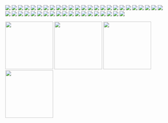 <a href="#"><img src="https://img.shields.io/badge/Java-FF4000?style=flat-square&logo=openjdk&logoColor=white"></a> 
<a href="#"><img src="https://img.shields.io/badge/Kotlin-7F52FF?style=flat-square&logo=kotlin&logoColor=white"></a>
<a href="#"><img src="https://img.shields.io/badge/Spring-6DB33F?style=flat-square&logo=spring&logoColor=white"></a>
<a href="#"><img src="https://img.shields.io/badge/Hibernate-59666C?style=flat-square&logo=hibernate&logoColor=white"></a>
<a href="#"><img src="https://img.shields.io/badge/Python-3776AB?style=flat-square&logo=python&logoColor=white"></a>
<a href="#"><img src="https://img.shields.io/badge/Django-092E20?style=flat-square&logo=django&logoColor=white"></a>
<a href="#"><img src="https://img.shields.io/badge/JavaScript-F7DF1E?style=flat-square&logo=javascript&logoColor=white"></a>
<a href="#"><img src="https://img.shields.io/badge/React-61DAFB?style=flat-square&logo=react&logoColor=white"></a>
<a href="#"><img src="https://img.shields.io/badge/MySQL-4479A1?style=flat-square&logo=mysql&logoColor=white"></a> 
<a href="#"><img src="https://img.shields.io/badge/PostgreSQL-4169E1?style=flat-square&logo=postgresql&logoColor=white"></a>
<a href="#"><img src="https://img.shields.io/badge/Redis-DC382D?style=flat-square&logo=redis&logoColor=white"></a> 
<a href="#"><img src="https://img.shields.io/badge/mongoDB-47A248?style=flat-square&logo=mongodb&logoColor=white"></a>
<a href="#"><img src="https://img.shields.io/badge/RabbitMQ-FF6600?style=flat-square&logo=rabbitmq&logoColor=white"></a>
<a href="#"><img src="https://img.shields.io/badge/Kafka-231F20?style=flat-square&logo=apachekafka&logoColor=white"></a>
<a href="#"><img src="https://img.shields.io/badge/Hadoop-66CCFF?style=flat-square&logo=apachehadoop&logoColor=black"></a>
<a href="#"><img src="https://img.shields.io/badge/Spark-E25A1C?style=flat-square&logo=apachespark&logoColor=white"></a>
<a href="#"><img src="https://img.shields.io/badge/Airflow-017CEE?style=flat-square&logo=apacheairflow&logoColor=white"></a>
<a href="#"><img src="https://img.shields.io/badge/Tensorflow-FF6F00?style=flat-square&logo=tensorflow&logoColor=white"></a>
<a href="#"><img src="https://img.shields.io/badge/C++-00599C?style=flat-square&logo=cplusplus&logoColor=white"></a>
<a href="#"><img src="https://img.shields.io/badge/Go-00ADD8?style=flat-square&logo=go&logoColor=white"></a>
<a href="#"><img src="https://img.shields.io/badge/OpenCV-5C3EE8?style=flat-square&logo=opencv&logoColor=white"></a>
<a href="#"><img src="https://img.shields.io/badge/Keras-D00000?style=flat-square&logo=keras&logoColor=white"></a>
<a href="#"><img src="https://img.shields.io/badge/Dlib-008000?style=flat-square&logo=dlib&logoColor=white"></a>
<a href="#"><img src="https://img.shields.io/badge/Linux-FCC624?style=flat-square&logo=linux&logoColor=white"></a>
<a href="#"><img src="https://img.shields.io/badge/Docker-2496ED?style=flat-square&logo=docker&logoColor=white"></a>
<a href="#"><img src="https://img.shields.io/badge/Kubernetes-326CE5?style=flat-square&logo=kubernetes&logoColor=white"></a>
<a href="#"><img src="https://img.shields.io/badge/NGINX-009639?style=flat-square&logo=nginx&logoColor=white"></a>
<a href="#"><img src="https://img.shields.io/badge/AWS-232F3E?style=flat-square&logo=amazonwebservices&logoColor=white"></a>
<a href="#"><img src="https://img.shields.io/badge/GCP-4285F4?style=flat-square&logo=googlecloud&logoColor=white"></a>
<a href="#"><img src="https://img.shields.io/badge/Git-F05032?style=flat-square&logo=git&logoColor=white"></a>
<a href="#"><img src="https://img.shields.io/badge/GitHub-181717?style=flat-square&logo=github&logoColor=white"></a>
<a href="#"><img src="https://img.shields.io/badge/Jira-0052CC?style=flat-square&logo=jira&logoColor=white"></a>
<a href="#"><img src="https://img.shields.io/badge/Confluence-172B4D?style=flat-square&logo=confluence&logoColor=white"></a>
<a href="#"><img src="https://img.shields.io/badge/Slack-4A154B?style=flat-square&logo=slack&logoColor=white"></a>
<a href="#"><img src="https://img.shields.io/badge/Mattermost-0058CC?style=flat-square&logo=mattermost&logoColor=white"></a>
<a href="#"><img src="https://img.shields.io/badge/Prometheus-E6522C?style=flat-square&logo=prometheus&logoColor=white"></a>
<a href="#"><img src="https://img.shields.io/badge/Grafana-F46800?style=flat-square&logo=grafana&logoColor=white"></a>
<a href="#"><img src="https://img.shields.io/badge/JMeter-D22128?style=flat-square&logo=apachejmeter&logoColor=white"></a>
<a href="#"><img src="https://img.shields.io/badge/k6-7D64FF?style=flat-square&logo=k6&logoColor=white"></a>
<a href="#"><img src="https://img.shields.io/badge/Testrail-65C179?style=flat-square&logo=testrail&logoColor=white"></a>
<a href="#"><img src="https://img.shields.io/badge/Sentry-362D59?style=flat-square&logo=sentry&logoColor=white"></a>
<a href="#"><img src="https://img.shields.io/badge/Gradle-02303A?style=flat-square&logo=gradle&logoColor=white"></a>
<a href="#"><img src="https://img.shields.io/badge/Maven-C71A36?style=flat-square&logo=apachemaven&logoColor=white"></a>
<a href="#"><img src="https://img.shields.io/badge/Groovy-4298B8?style=flat-square&logo=apachegroovy&logoColor=white"></a>

<a href="https://softeer.ai/certificate/verify?ui=28015&di=4978&bd=mK4LbR%2FA%2FhuYypLsmW0rEw%3D%3D"><img src="https://github.com/user-attachments/assets/5d535256-ed11-46c9-b9c4-aa75bdc2c7d7" height="150"></a>
<a href="https://www.credly.com/badges/76477d73-efad-4c3e-b7e7-56eb8e688798/public_url"><img src="https://imgur.com/OJYd4qa.png" height="150"></a>
<a href="https://www.credly.com/badges/d8c803f7-011d-4b88-8216-744bbcdb67db/public_url"><img src="https://imgur.com/nTwP9VH.png" height="150"></a>
<a href="https://www.credly.com/badges/d857e697-2077-47f5-b021-093c6bb46b07/public_url"><img src="https://imgur.com/Q0BHBJf.png" height="150"></a>
